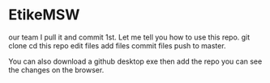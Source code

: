 # EtikeMSW
our team 
I pull it and commit 1st.
Let me tell you how to use this repo.
git clone <url>
cd this repo
edit files
add files
commit files 
push to master.

You can also download a github desktop exe 
then add the repo 
you can see the changes on the browser.